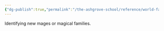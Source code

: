 ```yaml
---
{"dg-publish":true,"permalink":"/the-ashgrove-school/reference/world-factions/the-cabal/the-men-in-black/opal-sentries/"}
---
```


Identifying new mages or magical families.
